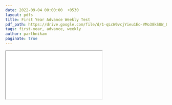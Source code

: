 ```yaml
---
date: 2022-09-04 00:00:00  +0530
layout: pdfs
title: First Year Advance Weekly Test
pdf_path: https://drive.google.com/file/d/1-qLcW0vcjYieu1Eo-VMo38kSUW_LWH8U/preview?usp=drive_link
tags: first-year, advance, weekly
author: parthnikam
paginate: true
---
```


<iframe class="embed-pdf" src="{{ page.pdf_path }}#toolbar=0" seamless="seamless" scrolling="no" style="overflow:hidden"></iframe>
